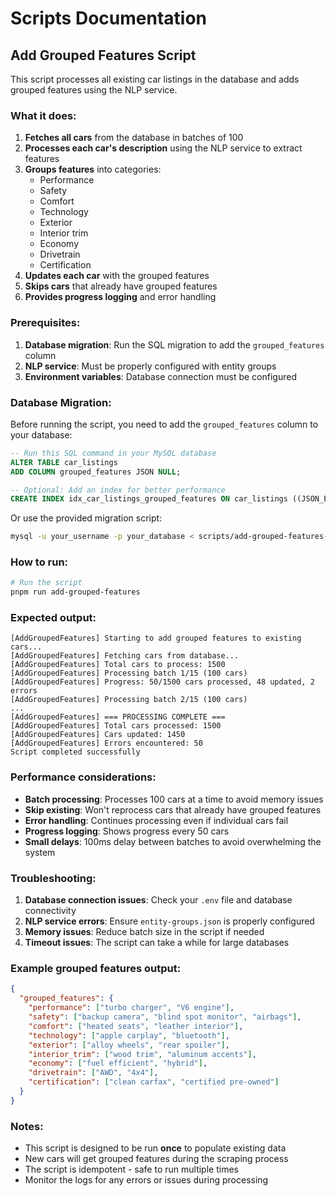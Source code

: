 # Scripts Documentation

## Add Grouped Features Script

This script processes all existing car listings in the database and adds grouped features using the NLP service.

### What it does:

1. **Fetches all cars** from the database in batches of 100
2. **Processes each car's description** using the NLP service to extract features
3. **Groups features** into categories:
   - Performance
   - Safety
   - Comfort
   - Technology
   - Exterior
   - Interior trim
   - Economy
   - Drivetrain
   - Certification
4. **Updates each car** with the grouped features
5. **Skips cars** that already have grouped features
6. **Provides progress logging** and error handling

### Prerequisites:

1. **Database migration**: Run the SQL migration to add the `grouped_features` column
2. **NLP service**: Must be properly configured with entity groups
3. **Environment variables**: Database connection must be configured

### Database Migration:

Before running the script, you need to add the `grouped_features` column to your database:

```sql
-- Run this SQL command in your MySQL database
ALTER TABLE car_listings
ADD COLUMN grouped_features JSON NULL;

-- Optional: Add an index for better performance
CREATE INDEX idx_car_listings_grouped_features ON car_listings ((JSON_EXTRACT(grouped_features, '$')));
```

Or use the provided migration script:

```bash
mysql -u your_username -p your_database < scripts/add-grouped-features-column.sql
```

### How to run:

```bash
# Run the script
pnpm run add-grouped-features
```

### Expected output:

```
[AddGroupedFeatures] Starting to add grouped features to existing cars...
[AddGroupedFeatures] Fetching cars from database...
[AddGroupedFeatures] Total cars to process: 1500
[AddGroupedFeatures] Processing batch 1/15 (100 cars)
[AddGroupedFeatures] Progress: 50/1500 cars processed, 48 updated, 2 errors
[AddGroupedFeatures] Processing batch 2/15 (100 cars)
...
[AddGroupedFeatures] === PROCESSING COMPLETE ===
[AddGroupedFeatures] Total cars processed: 1500
[AddGroupedFeatures] Cars updated: 1450
[AddGroupedFeatures] Errors encountered: 50
Script completed successfully
```

### Performance considerations:

- **Batch processing**: Processes 100 cars at a time to avoid memory issues
- **Skip existing**: Won't reprocess cars that already have grouped features
- **Error handling**: Continues processing even if individual cars fail
- **Progress logging**: Shows progress every 50 cars
- **Small delays**: 100ms delay between batches to avoid overwhelming the system

### Troubleshooting:

1. **Database connection issues**: Check your `.env` file and database connectivity
2. **NLP service errors**: Ensure `entity-groups.json` is properly configured
3. **Memory issues**: Reduce batch size in the script if needed
4. **Timeout issues**: The script can take a while for large databases

### Example grouped features output:

```json
{
  "grouped_features": {
    "performance": ["turbo charger", "V6 engine"],
    "safety": ["backup camera", "blind spot monitor", "airbags"],
    "comfort": ["heated seats", "leather interior"],
    "technology": ["apple carplay", "bluetooth"],
    "exterior": ["alloy wheels", "rear spoiler"],
    "interior_trim": ["wood trim", "aluminum accents"],
    "economy": ["fuel efficient", "hybrid"],
    "drivetrain": ["AWD", "4x4"],
    "certification": ["clean carfax", "certified pre-owned"]
  }
}
```

### Notes:

- This script is designed to be run **once** to populate existing data
- New cars will get grouped features during the scraping process
- The script is idempotent - safe to run multiple times
- Monitor the logs for any errors or issues during processing
